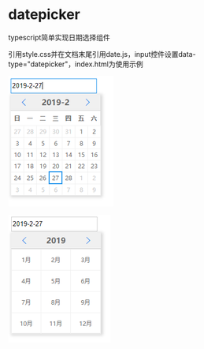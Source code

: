 # datepicker
typescript简单实现日期选择组件

引用style.css并在文档末尾引用date.js，input控件设置data-type="datepicker"，index.html为使用示例

![演示](https://github.com/ghconn/datepicker/blob/master/1.png)

![演示](https://github.com/ghconn/datepicker/blob/master/2.png)
